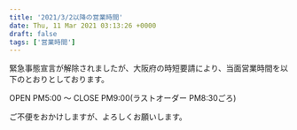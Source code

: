 ```yaml
---
title: '2021/3/2以降の営業時間'
date: Thu, 11 Mar 2021 03:13:26 +0000
draft: false
tags: ['営業時間']
---
```


緊急事態宣言が解除されましたが、大阪府の時短要請により、当面営業時間を以下のとおりとしております。

OPEN PM5:00 〜 CLOSE PM9:00(ラストオーダー PM8:30ごろ)

ご不便をおかけしますが、よろしくお願いします。